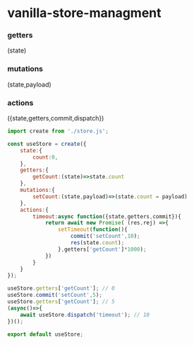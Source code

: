 # vanilla-store-managment

### getters
(state)

### mutations
(state,payload)

### actions 
({state,getters,commit,dispatch})

```javascript
import create from './store.js';

const useStore = create({
	state:{
		count:0,
	},
	getters:{
		getCount:(state)=>state.count
	},
	mutations:{
		setCount:(state,payload)=>(state.count = payload)
	},
	actions:{
		timeout:async function({state,getters,commit}){
			return await new Promise( (res,rej) =>{
				setTimeout(function(){
					commit('setCount',10);
					res(state.count);
				},getters['getCount']*1000);
			})
		}
	}
});

useStore.getters['getCount']; // 0
useStore.commit('setCount',5);
useStore.getters['getCount']; // 5
(async()=>{
	await useStore.dispatch('timeout'); // 10
})();

export default useStore;
```
